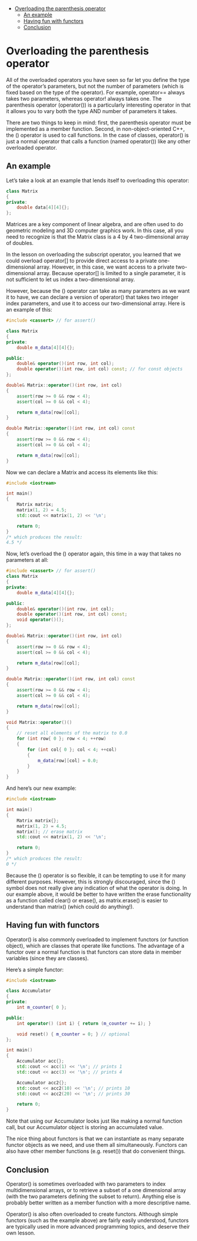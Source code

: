 - [Overloading the parenthesis operator](#overloading-the-parenthesis-operator)
  - [An example](#an-example)
  - [Having fun with functors](#having-fun-with-functors)
  - [Conclusion](#conclusion)


# Overloading the parenthesis operator


All of the overloaded operators you have seen so far let you define the type of the operator’s parameters, but not the number of parameters (which is fixed based on the type of the operator). For example, operator== always takes two parameters, whereas operator! always takes one. The parenthesis operator (operator()) is a particularly interesting operator in that it allows you to vary both the type AND number of parameters it takes.

There are two things to keep in mind: first, the parenthesis operator must be implemented as a member function. Second, in non-object-oriented C++, the () operator is used to call functions. In the case of classes, operator() is just a normal operator that calls a function (named operator()) like any other overloaded operator.

## An example
Let’s take a look at an example that lends itself to overloading this operator:

```cpp
class Matrix
{
private:
    double data[4][4]{};
};
```

Matrices are a key component of linear algebra, and are often used to do geometric modeling and 3D computer graphics work. In this case, all you need to recognize is that the Matrix class is a 4 by 4 two-dimensional array of doubles.

In the lesson on overloading the subscript operator, you learned that we could overload operator[] to provide direct access to a private one-dimensional array. However, in this case, we want access to a private two-dimensional array. Because operator[] is limited to a single parameter, it is not sufficient to let us index a two-dimensional array.

However, because the () operator can take as many parameters as we want it to have, we can declare a version of operator() that takes two integer index parameters, and use it to access our two-dimensional array. Here is an example of this:

```cpp
#include <cassert> // for assert()

class Matrix
{
private:
    double m_data[4][4]{};

public:
    double& operator()(int row, int col);
    double operator()(int row, int col) const; // for const objects
};

double& Matrix::operator()(int row, int col)
{
    assert(row >= 0 && row < 4);
    assert(col >= 0 && col < 4);

    return m_data[row][col];
}

double Matrix::operator()(int row, int col) const
{
    assert(row >= 0 && row < 4);
    assert(col >= 0 && col < 4);

    return m_data[row][col];
}
```

Now we can declare a Matrix and access its elements like this:

```cpp
#include <iostream>

int main()
{
    Matrix matrix;
    matrix(1, 2) = 4.5;
    std::cout << matrix(1, 2) << '\n';

    return 0;
}
/* which produces the result:
4.5 */
```
Now, let’s overload the () operator again, this time in a way that takes no parameters at all:
```cpp
#include <cassert> // for assert()
class Matrix
{
private:
    double m_data[4][4]{};

public:
    double& operator()(int row, int col);
    double operator()(int row, int col) const;
    void operator()();
};

double& Matrix::operator()(int row, int col)
{
    assert(row >= 0 && row < 4);
    assert(col >= 0 && col < 4);

    return m_data[row][col];
}

double Matrix::operator()(int row, int col) const
{
    assert(row >= 0 && row < 4);
    assert(col >= 0 && col < 4);

    return m_data[row][col];
}

void Matrix::operator()()
{
    // reset all elements of the matrix to 0.0
    for (int row{ 0 }; row < 4; ++row)
    {
        for (int col{ 0 }; col < 4; ++col)
        {
            m_data[row][col] = 0.0;
        }
    }
}
```

And here’s our new example:
```cpp
#include <iostream>

int main()
{
    Matrix matrix{};
    matrix(1, 2) = 4.5;
    matrix(); // erase matrix
    std::cout << matrix(1, 2) << '\n';

    return 0;
}
/* which produces the result:
0 */
```

Because the () operator is so flexible, it can be tempting to use it for many different purposes. However, this is strongly discouraged, since the () symbol does not really give any indication of what the operator is doing. In our example above, it would be better to have written the erase functionality as a function called clear() or erase(), as matrix.erase() is easier to understand than matrix() (which could do anything!).

## Having fun with functors
Operator() is also commonly overloaded to implement functors (or function object), which are classes that operate like functions. The advantage of a functor over a normal function is that functors can store data in member variables (since they are classes).

Here’s a simple functor:
```cpp
#include <iostream>

class Accumulator
{
private:
    int m_counter{ 0 };

public:
    int operator() (int i) { return (m_counter += i); }

    void reset() { m_counter = 0; } // optional
};

int main()
{
    Accumulator acc{};
    std::cout << acc(1) << '\n'; // prints 1
    std::cout << acc(3) << '\n'; // prints 4

    Accumulator acc2{};
    std::cout << acc2(10) << '\n'; // prints 10
    std::cout << acc2(20) << '\n'; // prints 30

    return 0;
}
```

Note that using our Accumulator looks just like making a normal function call, but our Accumulator object is storing an accumulated value.

The nice thing about functors is that we can instantiate as many separate functor objects as we need, and use them all simultaneously. Functors can also have other member functions (e.g. reset()) that do convenient things.

## Conclusion
Operator() is sometimes overloaded with two parameters to index multidimensional arrays, or to retrieve a subset of a one dimensional array (with the two parameters defining the subset to return). Anything else is probably better written as a member function with a more descriptive name.

Operator() is also often overloaded to create functors. Although simple functors (such as the example above) are fairly easily understood, functors are typically used in more advanced programming topics, and deserve their own lesson.
